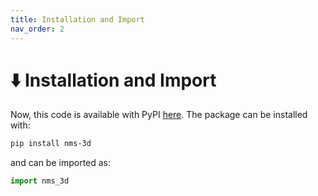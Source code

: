 ```yaml
---
title: Installation and Import
nav_order: 2
---
```


# ⬇️ Installation and Import
Now, this code is available with PyPI [here](https://pypi.org/project/nms-3d/). The package can be installed with:

```bash
pip install nms-3d
```

and can be imported as:

```python
import nms_3d
```
